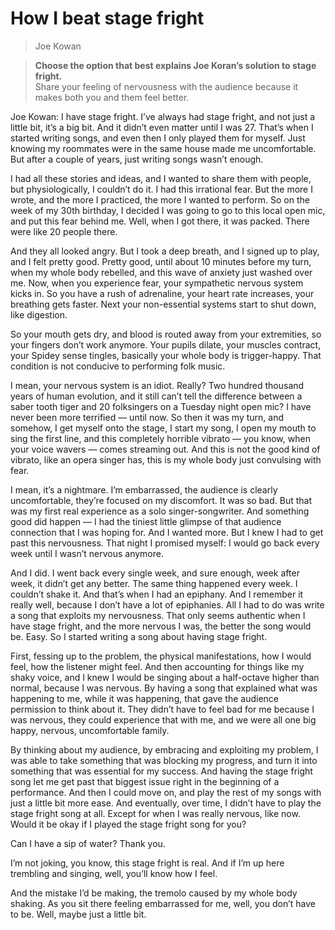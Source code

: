 # How I beat stage fright
> Joe Kowan  

> **Choose the option that best explains Joe Koran’s solution to stage fright.**  
> Share your feeling of nervousness with the audience because it makes both you and them feel better.  

Joe Kowan: I have stage fright. I’ve always had stage fright, and not just a little bit, it’s a big bit. And it didn’t even matter until I was 27. That’s when I started writing songs, and even then I only played them for myself. Just knowing my roommates were in the same house made me uncomfortable. But after a couple of years, just writing songs wasn’t enough.

I had all these stories and ideas, and I wanted to share them with people, but physiologically, I couldn’t do it. I had this irrational fear. But the more I wrote, and the more I practiced, the more I wanted to perform. So on the week of my 30th birthday, I decided I was going to go to this local open mic, and put this fear behind me. Well, when I got there, it was packed. There were like 20 people there.

And they all looked angry. But I took a deep breath, and I signed up to play, and I felt pretty good. Pretty good, until about 10 minutes before my turn, when my whole body rebelled, and this wave of anxiety just washed over me. Now, when you experience fear, your sympathetic nervous system kicks in. So you have a rush of adrenaline, your heart rate increases, your breathing gets faster. Next your non-essential systems start to shut down, like digestion.

So your mouth gets dry, and blood is routed away from your extremities, so your fingers don’t work anymore. Your pupils dilate, your muscles contract, your Spidey sense tingles, basically your whole body is trigger-happy. That condition is not conducive to performing folk music.

I mean, your nervous system is an idiot. Really? Two hundred thousand years of human evolution, and it still can’t tell the difference between a saber tooth tiger and 20 folksingers on a Tuesday night open mic? I have never been more terrified — until now. So then it was my turn, and somehow, I get myself onto the stage, I start my song, I open my mouth to sing the first line, and this completely horrible vibrato — you know, when your voice wavers — comes streaming out. And this is not the good kind of vibrato, like an opera singer has, this is my whole body just convulsing with fear.

I mean, it’s a nightmare. I’m embarrassed, the audience is clearly uncomfortable, they’re focused on my discomfort. It was so bad. But that was my first real experience as a solo singer-songwriter. And something good did happen — I had the tiniest little glimpse of that audience connection that I was hoping for. And I wanted more. But I knew I had to get past this nervousness. That night I promised myself: I would go back every week until I wasn’t nervous anymore.

And I did. I went back every single week, and sure enough, week after week, it didn’t get any better. The same thing happened every week. I couldn’t shake it. And that’s when I had an epiphany. And I remember it really well, because I don’t have a lot of epiphanies. All I had to do was write a song that exploits my nervousness. That only seems authentic when I have stage fright, and the more nervous I was, the better the song would be. Easy. So I started writing a song about having stage fright.

First, fessing up to the problem, the physical manifestations, how I would feel, how the listener might feel. And then accounting for things like my shaky voice, and I knew I would be singing about a half-octave higher than normal, because I was nervous. By having a song that explained what was happening to me, while it was happening, that gave the audience permission to think about it. They didn’t have to feel bad for me because I was nervous, they could experience that with me, and we were all one big happy, nervous, uncomfortable family.

By thinking about my audience, by embracing and exploiting my problem, I was able to take something that was blocking my progress, and turn it into something that was essential for my success. And having the stage fright song let me get past that biggest issue right in the beginning of a performance. And then I could move on, and play the rest of my songs with just a little bit more ease. And eventually, over time, I didn’t have to play the stage fright song at all. Except for when I was really nervous, like now. Would it be okay if I played the stage fright song for you?

Can I have a sip of water? Thank you.

I’m not joking, you know, this stage fright is real. And if I’m up here trembling and singing, well, you’ll know how I feel.

And the mistake I’d be making, the tremolo caused by my whole body shaking. As you sit there feeling embarrassed for me, well, you don’t have to be. Well, maybe just a little bit.